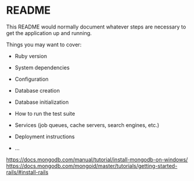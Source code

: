 # README

This README would normally document whatever steps are necessary to get the
application up and running.

Things you may want to cover:

* Ruby version

* System dependencies

* Configuration

* Database creation

* Database initialization

* How to run the test suite

* Services (job queues, cache servers, search engines, etc.)

* Deployment instructions

* ...

https://docs.mongodb.com/manual/tutorial/install-mongodb-on-windows/
https://docs.mongodb.com/mongoid/master/tutorials/getting-started-rails/#install-rails
